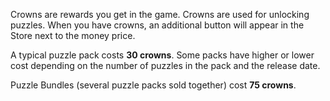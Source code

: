 ﻿Crowns are rewards you get in the game. Crowns are used for unlocking puzzles. When you have crowns, an additional button will appear in the Store next to the money price. 

A typical puzzle pack costs **30 crowns**. Some packs have higher or lower cost depending on the number of puzzles in the pack and the release date.

Puzzle Bundles (several puzzle packs sold together) cost **75 crowns**.